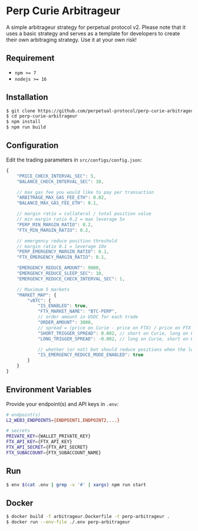 # Perp Curie Arbitrageur

A simple arbitrageur strategy for perpetual protocol v2. Please note that it uses a basic strategy and serves as a template for developers to create their own arbitraging strategy. Use it at your own risk!

## Requirement

-   `npm >= 7`
-   `nodejs >= 16`

## Installation

```bash
$ git clone https://github.com/perpetual-protocol/perp-curie-arbitrageur.git
$ cd perp-curie-arbitrageur
$ npm install
$ npm run build
```

## Configuration
Edit the trading parameters in `src/configs/config.json`:

```javascript
{
    "PRICE_CHECK_INTERVAL_SEC": 5,
    "BALANCE_CHECK_INTERVAL_SEC": 10,

    // max gas fee you would like to pay per transaction
    "ARBITRAGE_MAX_GAS_FEE_ETH": 0.02,
    "BALANCE_MAX_GAS_FEE_ETH": 0.1,

    // margin ratio = collateral / total position value
    // min margin ratio 0.2 = max leverage 5x
    "PERP_MIN_MARGIN_RATIO": 0.2,
    "FTX_MIN_MARGIN_RATIO": 0.2,

    // emergency reduce position threshold
    // margin ratio 0.1 = leverage 10x
    "PERP_EMERGENCY_MARGIN_RATIO": 0.1,
    "FTX_EMERGENCY_MARGIN_RATIO": 0.1,

    "EMERGENCY_REDUCE_AMOUNT": 9000,
    "EMERGENCY_REDUCE_SLEEP_SEC": 10,
    "EMERGENCY_REDUCE_CHECK_INTERVAL_SEC": 1,

    // Maximum 5 markets
    "MARKET_MAP": {
        "vBTC": {
            "IS_ENABLED": true,
            "FTX_MARKET_NAME": "BTC-PERP",
            // order amount in USDC for each trade
            "ORDER_AMOUNT": 3000,
            // spread = (price on Curie - price on FTX) / price on FTX
            "SHORT_TRIGGER_SPREAD": 0.002, // short on Curie, long on FTX
            "LONG_TRIGGER_SPREAD": -0.002, // long on Curie, short on FTX

            // whether (or not) bot should reduce positions when the leverage is too high
            "IS_EMERGENCY_REDUCE_MODE_ENABLED": true
        }
    }
}

```

## Environment Variables
Provide your endpoint(s) and API keys in `.env`:

```bash
# endpoint(s)
L2_WEB3_ENDPOINTS={ENDPOINT1,ENDPOINT2,...}

# secrets
PRIVATE_KEY={WALLET_PRIVATE_KEY}
FTX_API_KEY={FTX_API_KEY}
FTX_API_SECRET={FTX_API_SECRET}
FTX_SUBACCOUNT={FTX_SUBACCOUNT_NAME}
```

## Run

```bash
$ env $(cat .env | grep -v '#' | xargs) npm run start
```

## Docker

```bash
$ docker build -f arbitrageur.Dockerfile -t perp-arbitrageur .
$ docker run --env-file ./.env perp-arbitrageur
```
